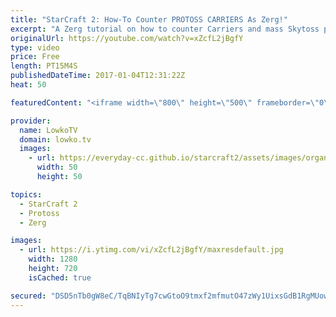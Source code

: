 ```yaml
---
title: "StarCraft 2: How-To Counter PROTOSS CARRIERS As Zerg!"
excerpt: "A Zerg tutorial on how to counter Carriers and mass Skytoss play. Subscribe for more videos: http://lowko.tv/youtube More StarCraft 2 guides: https://goo.gl/CE3Hx5  Ever since the recent balance changes to StarCraft 2's multiplayer, the Zerg versus Protoss match-up has changed. Where as in the past it"
originalUrl: https://youtube.com/watch?v=xZcfL2jBgfY
type: video
price: Free
length: PT15M4S
publishedDateTime: 2017-01-04T12:31:22Z
heat: 50

featuredContent: "<iframe width=\"800\" height=\"500\" frameborder=\"0\" src=\"https://www.youtube.com/embed/xZcfL2jBgfY\" allow=\"accelerometer; autoplay; encrypted-media; gyroscope; picture-in-picture\" allowfullscreen></iframe>"

provider:
  name: LowkoTV
  domain: lowko.tv
  images:
    - url: https://everyday-cc.github.io/starcraft2/assets/images/organizations/lowko.tv-50x50.jpg
      width: 50
      height: 50

topics:
  - StarCraft 2
  - Protoss
  - Zerg

images:
  - url: https://i.ytimg.com/vi/xZcfL2jBgfY/maxresdefault.jpg
    width: 1280
    height: 720
    isCached: true

secured: "DSD5nTb0gW8eC/TqBNIyTg7cwGtoO9tmxf2mfmutO47zWy1UixsGdB1RgMUowQclPveIa25TWd/r/l1HSiyOYs0HMc3ZjpiZg2hMjrsOq326fYTRC0WuU24l4tVJSRcUlV9HsJsyTcfZ5mq5fjxCk48cSMhypAaNlM6WRpCc/ZY4bMP0z8c7QI3990DjOcQyUEdDap2eg84P4wPg4QygXlKeqr20Kz2TRgbY/uunhjMcOsxg//qwTdgtM4L5y3XSLF3igSWZCrgMJc66ztkvaeSZJXSDShL7v3XqxODnZe0/HiQrAO+ZKxfLHjtUfb2yuI1vf2RevUJUvG7KWSUrBI48xvjk+4QYne0fyf1iWnNfFAlNijR0yEOnHN4/10ACzMvUUCtLQ4AIGqTjmQU8zXn5OHH/ZOrLBMypyVhT5sIhZ/Z1nM+aMR0TZHJZRbmx;9MdCrgZen2dfhlHgLbd8mQ=="
---
```


